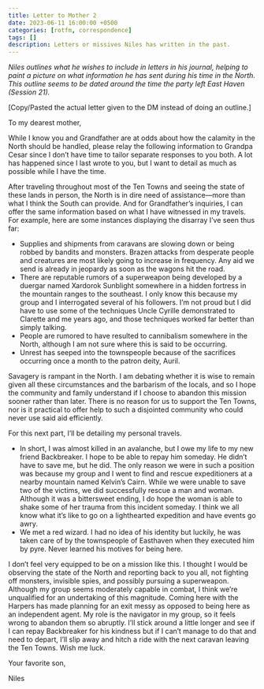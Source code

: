 ```yaml
---
title: Letter to Mother 2
date: 2023-06-11 16:00:00 +0500
categories: [rotfm, correspondence]
tags: []
description: Letters or missives Niles has written in the past.
---
```


*Niles outlines what he wishes to include in letters in his journal, helping to paint a picture on what information he has sent during his time in the North. This outline seems to be dated around the time the party left East Haven (Session 21).*

[Copy/Pasted the actual letter given to the DM instead of doing an outline.]

To my dearest mother,

While I know you and Grandfather are at odds about how the calamity in the North should be handled, please relay the following information to Grandpa Cesar since I don’t have time to tailor separate responses to you both. A lot has happened since I last wrote to you, but I want to detail as much as possible while I have the time.

After traveling throughout most of the Ten Towns and seeing the state of these lands in person, the North is in dire need of assistance—more than what I think the South can provide. And for Grandfather’s inquiries, I can offer the same information based on what I have witnessed in my travels. For example, here are some instances displaying the disarray I’ve seen thus far:
- Supplies and shipments from caravans are slowing down or being robbed by bandits and monsters. Brazen attacks from desperate people and creatures are most likely going to increase in frequency. Any aid we send is already in jeopardy as soon as the wagons hit the road.
- There are reputable rumors of a superweapon being developed by a duergar named Xardorok Sunblight somewhere in a hidden fortress in the mountain ranges to the southeast. I only know this because my group and I interrogated several of his followers. I’m not proud but I did have to use some of the techniques Uncle Cyrille demonstrated to Clarette and me years ago, and those techniques worked far better than simply talking.
- People are rumored to have resulted to cannibalism somewhere in the North, although I am not sure where this is said to be occurring.
- Unrest has seeped into the townspeople because of the sacrifices occurring once a month to the patron deity, Auril.

Savagery is rampant in the North. I am debating whether it is wise to remain given all these circumstances and the barbarism of the locals, and so I hope the community and family understand if I choose to abandon this mission sooner rather than later. There is no reason for us to support the Ten Towns, nor is it practical to offer help to such a disjointed community who could never use said aid efficiently.

For this next part, I’ll be detailing my personal travels.
- In short, I was almost killed in an avalanche, but I owe my life to my new friend Backbreaker. I hope to be able to repay him someday. He didn’t have to save me, but he did. The only reason we were in such a position was because my group and I went to find and rescue expeditioners at a nearby mountain named Kelvin’s Cairn. While we were unable to save two of the victims, we did successfully rescue a man and woman. Although it was a bittersweet ending, I do hope the woman is able to shake some of her trauma from this incident someday. I think we all know what it’s like to go on a lighthearted expedition and have events go awry.
- We met a red wizard. I had no idea of his identity but luckily, he was taken care of by the townspeople of Easthaven when they executed him by pyre. Never learned his motives for being here.

I don’t feel very equipped to be on a mission like this. I thought I would be observing the state of the North and reporting back to you all, not fighting off monsters, invisible spies, and possibly pursuing a superweapon. Although my group seems moderately capable in combat, I think we’re unqualified for an undertaking of this magnitude. Coming here with the Harpers has made planning for an exit messy as opposed to being here as an independent agent. My role is the navigator in my group, so it feels wrong to abandon them so abruptly. I’ll stick around a little longer and see if I can repay Backbreaker for his kindness but if I can’t manage to do that and need to depart, I’ll slip away and hitch a ride with the next caravan leaving the Ten Towns. Wish me luck.

Your favorite son,

Niles